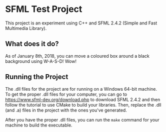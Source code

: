 # SFML Test Project
This project is an experiment using C++ and SFML 2.4.2 (Simple and Fast Multimedia Library).

## What does it do?
As of January 8th, 2018, you can move a coloured box around a black background using W-A-S-D! Wow!

## Running the Project
The .dll files for the project are for running on a Windows 64-bit machine. To get the proper .dll files for your computer, you can go to https://www.sfml-dev.org/download.php to download SFML 2.4.2 and then follow the tutorial to use CMake to build your libraries. Then, replace the .dll (and .a) files in the project with the ones you've generated.

After you have the proper .dll files, you can run the `make` command for your machine to build the executable.